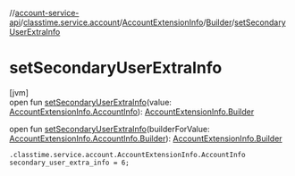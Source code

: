 //[account-service-api](../../../../index.md)/[classtime.service.account](../../index.md)/[AccountExtensionInfo](../index.md)/[Builder](index.md)/[setSecondaryUserExtraInfo](set-secondary-user-extra-info.md)

# setSecondaryUserExtraInfo

[jvm]\
open fun [setSecondaryUserExtraInfo](set-secondary-user-extra-info.md)(value: [AccountExtensionInfo.AccountInfo](../-account-info/index.md)): [AccountExtensionInfo.Builder](index.md)

open fun [setSecondaryUserExtraInfo](set-secondary-user-extra-info.md)(builderForValue: [AccountExtensionInfo.AccountInfo.Builder](../-account-info/-builder/index.md)): [AccountExtensionInfo.Builder](index.md)

`.classtime.service.account.AccountExtensionInfo.AccountInfo secondary_user_extra_info = 6;`

